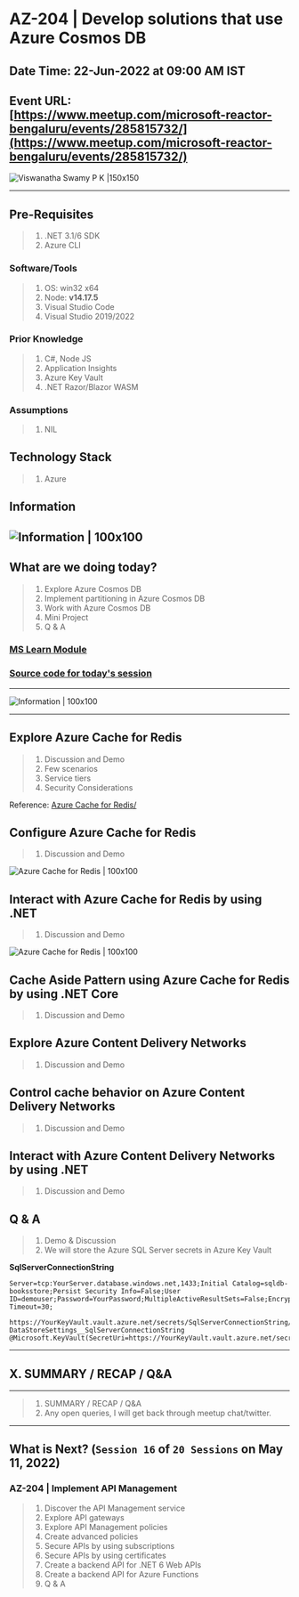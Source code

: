 # AZ-204 | Develop solutions that use Azure Cosmos DB

## Date Time: 22-Jun-2022 at 09:00 AM IST

## Event URL: [https://www.meetup.com/microsoft-reactor-bengaluru/events/285815732/](https://www.meetup.com/microsoft-reactor-bengaluru/events/285815732/)

![Viswanatha Swamy P K |150x150](./Documentation/Images/ViswanathaSwamyPK.PNG)

---

## Pre-Requisites

> 1. .NET 3.1/6 SDK
> 1. Azure CLI

### Software/Tools

> 1. OS: win32 x64
> 1. Node: **v14.17.5**
> 1. Visual Studio Code
> 1. Visual Studio 2019/2022

### Prior Knowledge

> 1. C#, Node JS
> 1. Application Insights
> 1. Azure Key Vault
> 1. .NET Razor/Blazor WASM

### Assumptions

> 1. NIL

## Technology Stack

> 1. Azure

## Information

## ![Information | 100x100](./Documentation/Images/Information.PNG)

## What are we doing today?

> 1. Explore Azure Cosmos DB
> 1. Implement partitioning in Azure Cosmos DB
> 1. Work with Azure Cosmos DB
> 1. Mini Project
> 1. Q & A

### [MS Learn Module](https://docs.microsoft.com/en-us/learn/paths/az-204-develop-solutions-that-use-azure-cosmos-db/)

### [Source code for today's session](https://github.com/vishipayyallore/blazorwasm-dot-net6-containerized)

---

![Information | 100x100](./Documentation/Images/SeatBelt.PNG)

---

## Explore Azure Cache for Redis

> 1. Discussion and Demo
> 1. Few scenarios
> 1. Service tiers
> 1. Security Considerations

Reference: [Azure Cache for Redis/](https://docs.microsoft.com/en-us/learn/modules/develop-for-azure-cache-for-redis/)

## Configure Azure Cache for Redis

> 1. Discussion and Demo

![Azure Cache for Redis | 100x100](./Documentation/Images/AzureCacheRedis_1.PNG)

## Interact with Azure Cache for Redis by using .NET

> 1. Discussion and Demo

![Azure Cache for Redis | 100x100](./Documentation/Images/AzureCacheRedis_2.PNG)

## Cache Aside Pattern using Azure Cache for Redis by using .NET Core

> 1. Discussion and Demo

## Explore Azure Content Delivery Networks

> 1. Discussion and Demo

## Control cache behavior on Azure Content Delivery Networks

> 1. Discussion and Demo

## Interact with Azure Content Delivery Networks by using .NET

> 1. Discussion and Demo

## Q & A

> 1. Demo & Discussion
> 1. We will store the Azure SQL Server secrets in Azure Key Vault

**SqlServerConnectionString**

```
Server=tcp:YourServer.database.windows.net,1433;Initial Catalog=sqldb-booksstore;Persist Security Info=False;User ID=demouser;Password=YourPassword;MultipleActiveResultSets=False;Encrypt=True;TrustServerCertificate=False;Connection Timeout=30;
```

```
https://YourKeyVault.vault.azure.net/secrets/SqlServerConnectionString/5038a0ac6f2c4dc6adb0098517c09253
DataStoreSettings__SqlServerConnectionString
@Microsoft.KeyVault(SecretUri=https://YourKeyVault.vault.azure.net/secrets/SqlServerConnectionString/5038a0ac6f2c4dc6adb0098517c09253)
```

---

## X. SUMMARY / RECAP / Q&A

---

> 1. SUMMARY / RECAP / Q&A
> 2. Any open queries, I will get back through meetup chat/twitter.

---

## What is Next? (`Session 16` of `20 Sessions` on May 11, 2022)

### AZ-204 | Implement API Management

> 1. Discover the API Management service
> 1. Explore API gateways
> 1. Explore API Management policies
> 1. Create advanced policies
> 1. Secure APIs by using subscriptions
> 1. Secure APIs by using certificates
> 1. Create a backend API for .NET 6 Web APIs
> 1. Create a backend API for Azure Functions
> 1. Q & A
